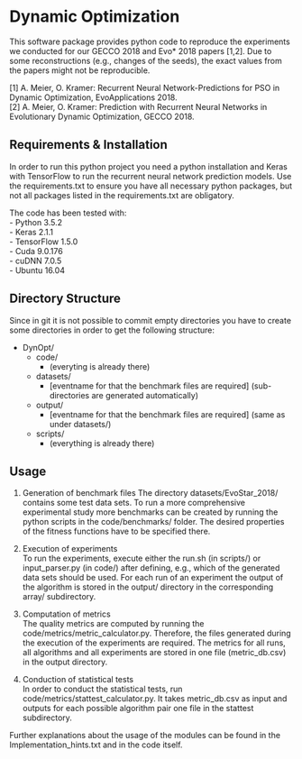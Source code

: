 

Dynamic Optimization
==================================================================================================

This software package provides python code to reproduce the experiments we conducted for our GECCO 2018 and Evo* 2018 papers [1,2]. Due to some reconstructions (e.g., changes of the seeds), the exact values from the papers might not be reproducible.

[1] A. Meier, O. Kramer: Recurrent Neural Network-Predictions for PSO in Dynamic Optimization, EvoApplications 2018.  
[2] A. Meier, O. Kramer: Prediction with Recurrent Neural Networks in Evolutionary Dynamic Optimization, GECCO 2018.

## Requirements & Installation
In order to run this python project you need a python installation and Keras with TensorFlow to run the recurrent neural network prediction models. Use the requirements.txt to ensure you have all necessary python packages, but not all packages listed in the requirements.txt are obligatory.

The code has been tested with:  
    - Python 3.5.2  
    - Keras 2.1.1  
    - TensorFlow 1.5.0  
    - Cuda 9.0.176  
    - cuDNN 7.0.5  
    - Ubuntu 16.04  
    
## Directory Structure
Since in git it is not possible to commit empty directories you have to create some directories in order to get the following structure:  

- DynOpt/  
    - code/  
        - (everyting is already there)  
    - datasets/  
        - [eventname for that the benchmark files are required] (sub-directories are generated   automatically)  
    - output/  
        - [eventname for that the benchmark files are required] (same as under datasets/)  
    - scripts/  
        - (everything is already there)  

## Usage

1. Generation of benchmark files
The directory datasets/EvoStar_2018/ contains some test data sets. To run a more comprehensive experimental study more benchmarks can be created by running the python scripts in the code/benchmarks/ folder. The desired properties of the fitness functions have to be specified there.
    
2. Execution of experiments    
To run the experiments, execute either the run.sh (in scripts/) or input_parser.py (in code/) after defining, e.g., which of the generated data sets should be used. For each run of an experiment the output of the algorithm is stored in the output/ directory in the corresponding array/ subdirectory.

3. Computation of metrics  
The quality metrics are computed by running the code/metrics/metric_calculator.py. Therefore, the files generated during the execution of the experiments are required. The metrics for all runs, all algorithms and all experiments are stored in one file (metric_db.csv) in the output directory.

4. Conduction of statistical tests  
In order to conduct the statistical tests, run code/metrics/stattest_calculator.py. It takes metric_db.csv as input and outputs for each possible algorithm pair one file in the stattest subdirectory.

Further explanations about the usage of the modules can be found in the Implementation_hints.txt and in the code itself.
